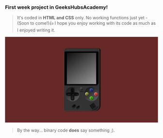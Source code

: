 ### First week project in GeeksHubsAcademy!

> It's coded in <b>HTML and CSS</b> only.
No working functions just yet -  (Soon to come!)👍
I hope you enjoy working with its code  as much as I enjoyed writing it.

![Consola](/img/consola.png)

>By the way... binary code <b>does</b> say something ;).
